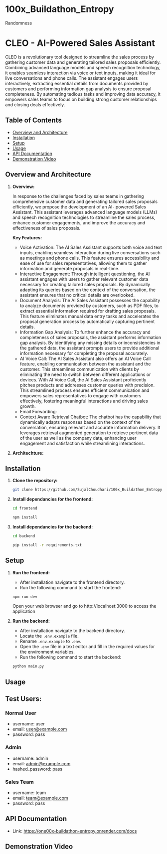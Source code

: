 # 100x_Buildathon_Entropy
Randomness

# CLEO - AI-Powered Sales Assistant

CLEO is a revolutionary tool designed to streamline the sales process by gathering customer data and generating tailored sales proposals efficiently. Combining advanced language models and speech recognition technology, it enables seamless interaction via voice or text inputs, making it ideal for live conversations and phone calls. The assistant engages users interactively, extracting essential details from documents provided by customers and performing information gap analysis to ensure proposal completeness. By automating tedious tasks and improving data accuracy, it empowers sales teams to focus on building strong customer relationships and closing deals effectively.

## Table of Contents
- [Overview and Architecture](#overview-and-architechture)
- [Installation](#installation)
- [Setup](#setup)
- [Usage](#usage)
- [API Documentation](#api-documentation)
- [Demonstration Video](#demonstration-video)

## Overview and Architecture

1. **Overview:**

   In response to the challenges faced by sales teams in gathering comprehensive customer data and generating tailored sales proposals efficiently, we propose the development of an AI-      powered Sales Assistant. This assistant leverages advanced language models (LLMs) and speech recognition technologies to streamline the sales process, enhance customer engagements,       and improve the accuracy and effectiveness of sales proposals.

   **Key Features:**

   - Voice Activation: The AI Sales Assistant supports both voice and text inputs, enabling seamless interaction during live conversations such as meetings and phone calls. This feature       ensures accessibility and ease of use for sales representatives, allowing them to gather information and generate proposals in real-time.
   - Interactive Engagement: Through intelligent questioning, the AI assistant engages with users to gather relevant customer data necessary for creating tailored sales proposals. By          dynamically adapting its queries based on the context of the conversation, the assistant ensures that no critical details are overlooked.
   - Document Analysis: The AI Sales Assistant possesses the capability to analyze documents provided by customers, such as PDF files, to extract essential information required for             drafting sales proposals. This feature eliminates manual data entry tasks and accelerates the proposal generation process by automatically capturing pertinent details.
   - Information Gap Analysis: To further enhance the accuracy and completeness of sales proposals, the assistant performs information gap analysis. By identifying any missing details or       inconsistencies in the gathered data, the assistant prompts users to provide additional information necessary for completing the proposal accurately.
   - AI Voice Call: The AI Sales Assistant also offers an AI Voice Call feature, enabling communication between the assistant and the customer. This streamlines communication with             clients by  eliminating the need to switch between different applications or devices. With AI Voice Call, the AI Sales Assistant proficiently pitches products and addresses customer      queries with precision. This streamlined process ensures efficient communication and empowers sales representatives to engage with customers effectively, fostering meaningful             interactions and driving sales growth.
   - Email Forwarding: 
   - Context Aware Retrieval Chatbot: The chatbot has the capability that dynamically adapts responses based on the context of the conversation, ensuring relevant and accurate                 information delivery. It leverages retrieval augmented generation to retrieve pertinent data of the user as well as the company data, enhancing user engagement and satisfaction           while streamlining interactions.
2. **Architechture:**

## Installation

1. **Clone the repository:**

   ```sh
   git clone https://github.com/SujalChoudhari/100x_Buildathon_Entropy.git
   
2. **Install dependancies for the frontend:**

   ```sh
   cd frontend
   
   npm install
3. **Install dependancies for the backend:**

      ```sh
   cd backend

   pip install -r requirements.txt

## Setup

1. **Run the frontend:**
   
   - After installation navigate to the frontend directory.
   - Run the following command to start the frontend:

    ```sh
    npm run dev
    ```
    Open your web browser and go to http://localhost:3000 to access the application
2. **Run the backend:**
   
   - After installation navigate to the backend directory.
   - Locate the `.env.example` file.
   - Rename `.env.example` to `.env`.
   - Open the `.env` file in a text editor and fill in the required values for the environment variables.
   - Run the following command to start the backend:

    ```sh
    python main.py
## Usage

## Test Users:
### Normal User
- username: user
- email: user@example.com
- password: pass

### Admin
- username: admin
- email: admin@example.com
- hashed_password: pass

### Sales Team
- username: team
- email: team@example.com
- password: pass


## API Documentation

- Link: https://one00x-buildathon-entropy.onrender.com/docs

## Demonstration Video


